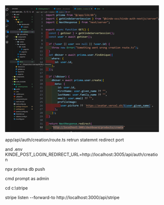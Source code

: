 ![alt text](image.png)

app/api/auth/creation/route.ts
retrun statemnt redirect port

and .env
KINDE_POST_LOGIN_REDIRECT_URL=http://localhost:3005/api/auth/creation

npx prisma db push

cmd prompt as admin

cd c:\stripe

stripe listen --forward-to http://localhost:3000/api/stripe
